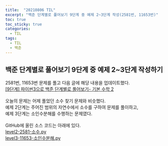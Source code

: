 ```yaml
---
title:  "20210806 TIL"
excerpt: "백준 단계별로 풀어보기 9단계 중 예제 2~3단계 작성(2581번, 11653번)"
toc: true
toc_sticky: true
categories:
  - TIL
tags:
  - TIL
  - 백준
---
```


## 백준 단계별로 풀어보기 9단계 중 예제 2\~3단계 작성하기  
2581번, 11653번 문제를 풀고 다음 글에 해당 내용을 업데이트했다.      
[[9단계] 파이썬3으로 백준 단계별로 풀어보기- 기본 수학 2](https://leeryeongsong.github.io/baekjoon/baekjoon-step-by-step-python3-step9/)  
<br>
오늘의 문제는 어제 풀었던 소수 찾기 문제와 비슷했다.  
예제 2단계는 주어진 범위의 자연수에서 소수를 구하여 문제를 풀이하고,  
예제 3단계는 소인수분해를 수행하는 문제였다.  
<br>
GitHub에 올린 소스 코드는 아래에 있다.  
[level2-2581-소수.py](https://github.com/leeryeongsong/baekjoon-step-by-step-python3/blob/main/step9/level2-2581-%EC%86%8C%EC%88%98.py)  
[level3-11653-소인수분해.py](https://github.com/leeryeongsong/baekjoon-step-by-step-python3/blob/main/step9/level3-11653-%EC%86%8C%EC%9D%B8%EC%88%98%EB%B6%84%ED%95%B4.py)
<br>
